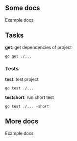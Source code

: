 ## Some docs

Example docs

## Tasks

__get__: get dependencies of project
```
go get ./...
```

### Tests

__test__: test project
```
go test ./...
```

__testshort__: run short test
```
go test ./... -short
```

## More docs

Example docs

